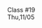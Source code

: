 <div class="lecture2">

<div class="column_date">
<p markdown="block">

Class #19 <br>
Thu,11/05

</p>
</div>
<div class="column_materials">
<p markdown="block">



</p>
</div>

<div class="column_assign">
<p markdown="block">



</p>
</div>

</div>

